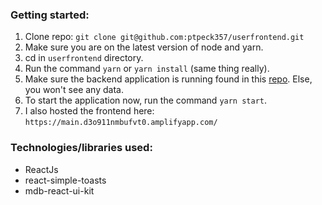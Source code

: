 ### Getting started:
1. Clone repo: `git clone git@github.com:ptpeck357/userfrontend.git`
2. Make sure you are on the latest version of node and yarn.
3. cd in `userfrontend` directory.
4. Run the command `yarn` or `yarn install` (same thing really).
5. Make sure the backend application is running found in this [repo](https://github.com/ptpeck357/SprintBoot). Else, you won't see any data.
6. To start the application now, run the command `yarn start`.
7. I also hosted the frontend here: `https://main.d3o911nmbufvt0.amplifyapp.com/`

### Technologies/libraries used:
* ReactJs
* react-simple-toasts
* mdb-react-ui-kit